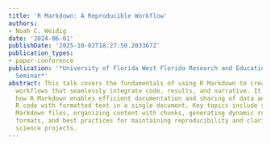 ```yaml
---
title: 'R Markdown: A Reproducible Workflow'
authors:
- Noah C. Weidig
date: '2024-06-01'
publishDate: '2025-10-02T18:27:50.203367Z'
publication_types:
- paper-conference
publication: '*University of Florida West Florida Research and Education Center Invited
  Seminar*'
abstract: This talk covers the fundamentals of using R Markdown to create reproducible
  workflows that seamlessly integrate code, results, and narrative. It will demonstrate
  how R Markdown enables efficient documentation and sharing of data analyses by combining
  R code with formatted text in a single document. Key topics include setting up R
  Markdown files, organizing content with chunks, generating dynamic reports in various
  formats, and best practices for maintaining reproducibility and clarity in data
  science projects.
---
```

